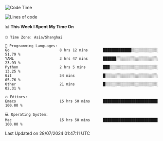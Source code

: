 <!--START_SECTION:waka-->
![Code Time](http://img.shields.io/badge/Code%20Time-2%2C099%20hrs%2028%20mins-blue)

![Lines of code](https://img.shields.io/badge/From%20Hello%20World%20I%27ve%20Written-308.0%20thousand%20lines%20of%20code-blue)

📊 **This Week I Spent My Time On** 

```text
🕑︎ Time Zone: Asia/Shanghai

💬 Programming Languages: 
Go                       8 hrs 12 mins       █████████████░░░░░░░░░░░░   51.79 % 
YAML                     3 hrs 47 mins       ██████░░░░░░░░░░░░░░░░░░░   23.93 % 
Python                   2 hrs 5 mins        ███░░░░░░░░░░░░░░░░░░░░░░   13.25 % 
Git                      54 mins             █░░░░░░░░░░░░░░░░░░░░░░░░   05.76 % 
Other                    21 mins             █░░░░░░░░░░░░░░░░░░░░░░░░   02.31 % 

🔥 Editors: 
Emacs                    15 hrs 50 mins      █████████████████████████   100.00 % 

💻 Operating System: 
Mac                      15 hrs 50 mins      █████████████████████████   100.00 % 
```


 Last Updated on 28/07/2024 01:47:11 UTC
<!--END_SECTION:waka-->
